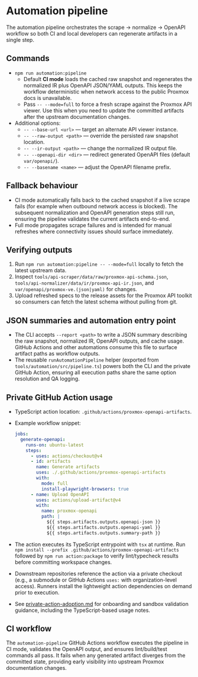 # Automation pipeline

The automation pipeline orchestrates the scrape → normalize → OpenAPI
workflow so both CI and local developers can regenerate artifacts in a single
step.

## Commands

- `npm run automation:pipeline`
  - Default **CI mode** loads the cached raw snapshot and regenerates the
    normalized IR plus OpenAPI JSON/YAML outputs. This keeps the workflow
    deterministic when network access to the public Proxmox docs is
    unavailable.
  - Pass `-- --mode=full` to force a fresh scrape against the Proxmox API
    viewer. Use this when you need to update the committed artifacts after the
    upstream documentation changes.
- Additional options:
  - `-- --base-url <url>` — target an alternate API viewer instance.
  - `-- --raw-output <path>` — override the persisted raw snapshot location.
  - `-- --ir-output <path>` — change the normalized IR output file.
  - `-- --openapi-dir <dir>` — redirect generated OpenAPI files (default `var/openapi/`).
  - `-- --basename <name>` — adjust the OpenAPI filename prefix.

## Fallback behaviour

- CI mode automatically falls back to the cached snapshot if a live scrape
  fails (for example when outbound network access is blocked). The subsequent
  normalization and OpenAPI generation steps still run, ensuring the pipeline
  validates the current artifacts end-to-end.
- Full mode propagates scrape failures and is intended for manual refreshes
  where connectivity issues should surface immediately.

## Verifying outputs

1. Run `npm run automation:pipeline -- --mode=full` locally to fetch the latest
   upstream data.
2. Inspect `tools/api-scraper/data/raw/proxmox-api-schema.json`,
   `tools/api-normalizer/data/ir/proxmox-api-ir.json`, and
   `var/openapi/proxmox-ve.(json|yaml)` for changes.
3. Upload refreshed specs to the release assets for the Proxmox API toolkit so consumers can fetch
   the latest schema without pulling from git.

## JSON summaries and automation entry point

- The CLI accepts `--report <path>` to write a JSON summary describing the raw
  snapshot, normalized IR, OpenAPI outputs, and cache usage. GitHub Actions and
  other automations consume this file to surface artifact paths as workflow
  outputs.
- The reusable `runAutomationPipeline` helper (exported from
  `tools/automation/src/pipeline.ts`) powers both the CLI and the private GitHub
  Action, ensuring all execution paths share the same option resolution and QA
  logging.

## Private GitHub Action usage

- TypeScript action location: `.github/actions/proxmox-openapi-artifacts`.

- Example workflow snippet:

  ```yaml
  jobs:
    generate-openapi:
      runs-on: ubuntu-latest
      steps:
        - uses: actions/checkout@v4
        - id: artifacts
          name: Generate artifacts
          uses: ./.github/actions/proxmox-openapi-artifacts
          with:
            mode: full
            install-playwright-browsers: true
        - name: Upload OpenAPI
          uses: actions/upload-artifact@v4
          with:
            name: proxmox-openapi
            path: |
              ${{ steps.artifacts.outputs.openapi-json }}
              ${{ steps.artifacts.outputs.openapi-yaml }}
              ${{ steps.artifacts.outputs.summary-path }}
  ```
- The action executes its TypeScript entrypoint with `tsx` at runtime. Run
  `npm install --prefix .github/actions/proxmox-openapi-artifacts` followed by
  `npm run action:package` to verify lint/typecheck results before committing
  workspace changes.
- Downstream repositories reference the action via a private checkout (e.g., a
  submodule or GitHub Actions `uses:` with organization-level access). Runners
  install the lightweight action dependencies on demand prior to execution.
- See [private-action-adoption.md](./private-action-adoption.md) for onboarding
  and sandbox validation guidance, including the TypeScript-based usage notes.

## CI workflow

The `automation-pipeline` GitHub Actions workflow executes the pipeline in CI
mode, validates the OpenAPI output, and ensures lint/build/test commands all
pass. It fails when any generated artifact diverges from the committed state,
providing early visibility into upstream Proxmox documentation changes.
